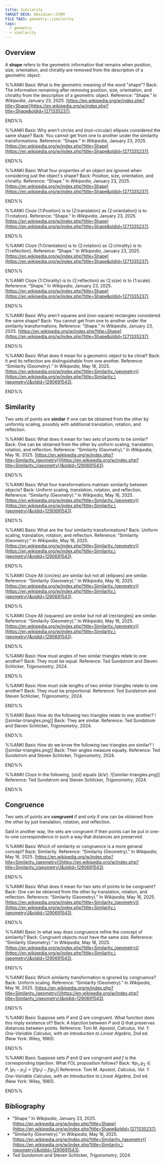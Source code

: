 ```yaml
---
title: Similarity
TARGET DECK: Obsidian::STEM
FILE TAGS: geometry::similarity
tags:
  - geometry
  - similarity
---
```


## Overview

A **shape** refers to the geometric information that remains when position, size, orientation, and chirality are removed from the description of a geometric object.

%%ANKI
Basic
What is the geometric meaning of the word "shape"?
Back: The information remaining after removing position, size, orientation, and chirality from the description of a geometric object.
Reference: “Shape.” In _Wikipedia_, January 23, 2025. [https://en.wikipedia.org/w/index.php?title=Shape](https://en.wikipedia.org/w/index.php?title=Shape&oldid=1271335237).
<!--ID: 1749910471947-->
END%%

%%ANKI
Basic
Why aren't circles and (non-circular) ellipses considered the same shape?
Back: You cannot get from one to another under the similarity transformations.
Reference: “Shape.” In _Wikipedia_, January 23, 2025. [https://en.wikipedia.org/w/index.php?title=Shape](https://en.wikipedia.org/w/index.php?title=Shape&oldid=1271335237).
<!--ID: 1749910471956-->
END%%

%%ANKI
Basic
What four properties of an object are ignored when considering just the object's shape?
Back: Position, size, orientation, and chirality.
Reference: “Shape.” In _Wikipedia_, January 23, 2025. [https://en.wikipedia.org/w/index.php?title=Shape](https://en.wikipedia.org/w/index.php?title=Shape&oldid=1271335237).
<!--ID: 1749910471959-->
END%%

%%ANKI
Cloze
{1:Position} is to {2:translation} as {2:orientation} is to {1:rotation}.
Reference: “Shape.” In _Wikipedia_, January 23, 2025. [https://en.wikipedia.org/w/index.php?title=Shape](https://en.wikipedia.org/w/index.php?title=Shape&oldid=1271335237).
<!--ID: 1749910471961-->
END%%

%%ANKI
Cloze
{1:Orientation} is to {2:rotation} as {2:chirality} is to {1:reflection}.
Reference: “Shape.” In _Wikipedia_, January 23, 2025. [https://en.wikipedia.org/w/index.php?title=Shape](https://en.wikipedia.org/w/index.php?title=Shape&oldid=1271335237).
<!--ID: 1749910471964-->
END%%

%%ANKI
Cloze
{1:Chirality} is to {2:reflection} as {2:size} is to {1:scale}.
Reference: “Shape.” In _Wikipedia_, January 23, 2025. [https://en.wikipedia.org/w/index.php?title=Shape](https://en.wikipedia.org/w/index.php?title=Shape&oldid=1271335237).
<!--ID: 1749910471967-->
END%%

%%ANKI
Basic
Why aren't squares and (non-square) rectangles considered the same shape?
Back: You cannot get from one to another under the similarity transformations.
Reference: “Shape.” In _Wikipedia_, January 23, 2025. [https://en.wikipedia.org/w/index.php?title=Shape](https://en.wikipedia.org/w/index.php?title=Shape&oldid=1271335237).
<!--ID: 1749910471970-->
END%%

%%ANKI
Basic
What does it mean for a geometric object to be chiral?
Back: It and its reflection are distinguishable from one another.
Reference: “Similarity (Geometry).” In _Wikipedia_, May 16, 2025. [https://en.wikipedia.org/w/index.php?title=Similarity_(geometry)](https://en.wikipedia.org/w/index.php?title=Similarity_\(geometry\)&oldid=1290691543).
<!--ID: 1749910471972-->
END%%

## Similarity

Two sets of points are **similar** if one can be obtained from the other by uniformly scaling, possibly with additional translation, rotation, and reflection.

%%ANKI
Basic
What does it mean for two sets of points to be similar?
Back: One can be obtained from the other by uniform scaling, translation, rotation, and reflection.
Reference: “Similarity (Geometry).” In _Wikipedia_, May 16, 2025. [https://en.wikipedia.org/w/index.php?title=Similarity_(geometry)](https://en.wikipedia.org/w/index.php?title=Similarity_\(geometry\)&oldid=1290691543).
<!--ID: 1749910471975-->
END%%

%%ANKI
Basic
What four transformations maintain similarity between objects?
Back: Uniform scaling, translation, rotation, and reflection.
Reference: “Similarity (Geometry).” In _Wikipedia_, May 16, 2025. [https://en.wikipedia.org/w/index.php?title=Similarity_(geometry)](https://en.wikipedia.org/w/index.php?title=Similarity_\(geometry\)&oldid=1290691543).
<!--ID: 1749910471978-->
END%%

%%ANKI
Basic
What are the four similarity transformations?
Back: Uniform scaling, translation, rotation, and reflection.
Reference: “Similarity (Geometry).” In _Wikipedia_, May 16, 2025. [https://en.wikipedia.org/w/index.php?title=Similarity_(geometry)](https://en.wikipedia.org/w/index.php?title=Similarity_\(geometry\)&oldid=1290691543).
<!--ID: 1749910471981-->
END%%

%%ANKI
Cloze
All {circles} are similar but not all {ellipses} are similar.
Reference: “Similarity (Geometry).” In _Wikipedia_, May 16, 2025. [https://en.wikipedia.org/w/index.php?title=Similarity_(geometry)](https://en.wikipedia.org/w/index.php?title=Similarity_\(geometry\)&oldid=1290691543).
<!--ID: 1749910471984-->
END%%

%%ANKI
Cloze
All {squares} are similar but not all {rectangles} are similar.
Reference: “Similarity (Geometry).” In _Wikipedia_, May 16, 2025. [https://en.wikipedia.org/w/index.php?title=Similarity_(geometry)](https://en.wikipedia.org/w/index.php?title=Similarity_\(geometry\)&oldid=1290691543).
<!--ID: 1749910471987-->
END%%

%%ANKI
Basic
How must angles of two similar triangles relate to one another?
Back: They must be equal.
Reference: Ted Sundstrom and Steven Schlicker, _Trigonometry_, 2024.
<!--ID: 1751635883812-->
END%%

%%ANKI
Basic
How must side lengths of two similar triangles relate to one another?
Back: They must be proportional.
Reference: Ted Sundstrom and Steven Schlicker, _Trigonometry_, 2024.
<!--ID: 1751635883816-->
END%%

%%ANKI
Basic
How do the following two triangles relate to one another?
![[similar-triangles.png]]
Back: They are similar.
Reference: Ted Sundstrom and Steven Schlicker, _Trigonometry_, 2024.
<!--ID: 1751635883820-->
END%%

%%ANKI
Basic
How do we know the following two triangles are similar?
![[similar-triangles.png]]
Back: Their angles measure equally.
Reference: Ted Sundstrom and Steven Schlicker, _Trigonometry_, 2024.
<!--ID: 1751635883824-->
END%%

%%ANKI
Cloze
In the following, {$a / d$} equals {$b / e$}.
![[similar-triangles.png]]
Reference: Ted Sundstrom and Steven Schlicker, _Trigonometry_, 2024.
<!--ID: 1751635883829-->
END%%

## Congruence

Two sets of points are **congruent** if and only if one can be obtained from the other by just translation, rotation, and reflection.

Said in another way, the sets are congruent if their points can be put in one-to-one correspondence in such a way that distances are preserved.

%%ANKI
Basic
Which of similarity or congruence is a more general concept?
Back: Similarity.
Reference: “Similarity (Geometry).” In _Wikipedia_, May 16, 2025. [https://en.wikipedia.org/w/index.php?title=Similarity_(geometry)](https://en.wikipedia.org/w/index.php?title=Similarity_\(geometry\)&oldid=1290691543).
<!--ID: 1749910471990-->
END%%

%%ANKI
Basic
What does it mean for two sets of points to be congruent?
Back: One can be obtained from the other by translation, rotation, and reflection.
Reference: “Similarity (Geometry).” In _Wikipedia_, May 16, 2025. [https://en.wikipedia.org/w/index.php?title=Similarity_(geometry)](https://en.wikipedia.org/w/index.php?title=Similarity_\(geometry\)&oldid=1290691543).
<!--ID: 1749910471993-->
END%%

%%ANKI
Basic
In what way does congruence refine the concept of similarity?
Back: Congruent objects must have the same size.
Reference: “Similarity (Geometry).” In _Wikipedia_, May 16, 2025. [https://en.wikipedia.org/w/index.php?title=Similarity_(geometry)](https://en.wikipedia.org/w/index.php?title=Similarity_\(geometry\)&oldid=1290691543).
<!--ID: 1749910471996-->
END%%

%%ANKI
Basic
Which similarity transformation is ignored by congruence?
Back: Uniform scaling.
Reference: “Similarity (Geometry).” In _Wikipedia_, May 16, 2025. [https://en.wikipedia.org/w/index.php?title=Similarity_(geometry)](https://en.wikipedia.org/w/index.php?title=Similarity_\(geometry\)&oldid=1290691543).
<!--ID: 1749910471999-->
END%%

%%ANKI
Basic
Suppose sets $P$ and $Q$ are congruent. What function does this imply existence of?
Back: A bijection between $P$ and $Q$ that preserves distances between points.
Reference: Tom M. Apostol, _Calculus, Vol. 1: One-Variable Calculus, with an Introduction to Linear Algebra_, 2nd ed. (New York: Wiley, 1980).
<!--ID: 1732381333449-->
END%%

%%ANKI
Basic
Suppose sets $P$ and $Q$ are congruent and $f$ is the corresponding bijection. What FOL proposition follows?
Back: $\forall p_1, p_2 \in P, \lvert p_1 - p_2 \rvert = \lvert f(p_1) - f(p_2) \rvert$
Reference: Tom M. Apostol, _Calculus, Vol. 1: One-Variable Calculus, with an Introduction to Linear Algebra_, 2nd ed. (New York: Wiley, 1980).
<!--ID: 1732381333454-->
END%%

## Bibliography

* “Shape.” In _Wikipedia_, January 23, 2025. [https://en.wikipedia.org/w/index.php?title=Shape](https://en.wikipedia.org/w/index.php?title=Shape&oldid=1271335237).
* “Similarity (Geometry).” In _Wikipedia_, May 16, 2025. [https://en.wikipedia.org/w/index.php?title=Similarity_(geometry)](https://en.wikipedia.org/w/index.php?title=Similarity_\(geometry\)&oldid=1290691543).
* Ted Sundstrom and Steven Schlicker, _Trigonometry_, 2024.